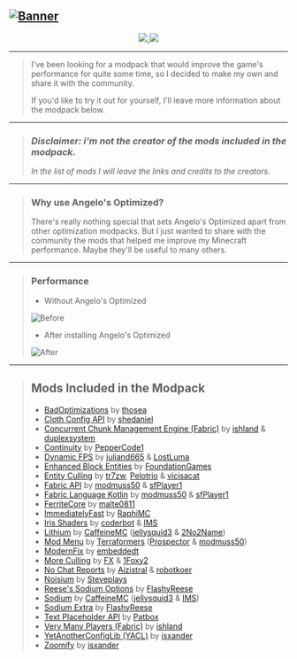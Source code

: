 [![Banner](https://github.com/user-attachments/assets/8b84ecca-a8e3-4b49-9612-faf642365253)](https://modrinth.com/modpack/angelos-optimized)
---

<div align="center">
  <a href="https://modrinth.com/modpack/angelos-optimized">
    <img src="https://github.com/user-attachments/assets/72cf68d7-83b3-436c-822d-cfd343d7f304">
  </a>

  <a href="https://ko-fi.com/Q5Q71CX676" target="_blank" rel="noopener noreferrer">
    <img src="https://cdn.modrinth.com/data/cached_images/4e525b7da08ae73392f08b3ef5da51ff72ef6889.png" />
  </a>
</div>

---
> I've been looking for a modpack that would improve the game's performance for quite some time, so I decided to make my own and share it with the community.
> 
> If you'd like to try it out for yourself, I'll leave more information about the modpack below.
---
> ### _Disclaimer: i'm not the creator of the mods included in the modpack._
> _In the list of mods I will leave the links and credits to the creators._
---
> ### **Why use Angelo's Optimized?**
> There's really nothing special that sets Angelo's Optimized apart from other optimization modpacks. But I just wanted to share with the community the mods that helped me improve my Minecraft performance.
> Maybe they'll be useful to many others.
---
> ### Performance
> - Without Angelo's Optimized
> 
> ![Before](https://cdn.modrinth.com/data/cached_images/4702ea5c1e7e006b0a3fb61b5a47758af736a087.png)
> 
> - After installing Angelo's Optimized
> 
> ![After](https://cdn.modrinth.com/data/cached_images/eb12ff80aaaf0ec0988cdfcb340893e2e8e10650.png)
---
> ## Mods Included in the Modpack
> - [BadOptimizations](https://modrinth.com/mod/badoptimizations) by [thosea](https://modrinth.com/user/thosea)
> - [Cloth Config API](https://modrinth.com/mod/cloth-config) by [shedaniel](https://modrinth.com/user/shedaniel)
> - [Concurrent Chunk Management Engine (Fabric)](https://modrinth.com/mod/c2me-fabric) by [ishland](https://modrinth.com/user/ishland) & [duplexsystem](https://modrinth.com/user/duplexsystem)
> - [Continuity](https://modrinth.com/mod/continuity) by [PepperCode1](https://modrinth.com/user/PepperCode1)
> - [Dynamic FPS](https://modrinth.com/mod/dynamic-fps) by [juliand665](https://modrinth.com/user/juliand665) & [LostLuma](https://modrinth.com/user/LostLuma)
> - [Enhanced Block Entities](https://modrinth.com/mod/ebe) by [FoundationGames](https://modrinth.com/user/FoundationGames)
> - [Entity Culling](https://modrinth.com/mod/entityculling) by [tr7zw](https://modrinth.com/user/tr7zw), [Pelotrio](https://modrinth.com/user/Pelotrio) & [vicisacat](https://modrinth.com/user/vicisacat)
> - [Fabric API](https://modrinth.com/mod/fabric-api) by [modmuss50](https://modrinth.com/user/modmuss50) & [sfPlayer1](https://modrinth.com/user/sfPlayer1)
> - [Fabric Language Kotlin](https://modrinth.com/mod/fabric-language-kotlin) by [modmuss50](https://modrinth.com/user/modmuss50) & [sfPlayer1](https://modrinth.com/user/sfPlayer1)
> - [FerriteCore](https://modrinth.com/mod/ferrite-core) by [malte0811](https://modrinth.com/user/malte0811)
> - [ImmediatelyFast](https://modrinth.com/mod/immediatelyfast) by [RaphiMC](https://modrinth.com/user/RaphiMC)
> - [Iris Shaders](https://modrinth.com/mod/iris) by [coderbot](https://modrinth.com/user/coderbot) & [IMS](https://modrinth.com/user/IMS)
> - [Lithium](https://modrinth.com/mod/lithium) by [CaffeineMC](https://modrinth.com/organization/caffeinemc) ([jellysquid3](https://modrinth.com/user/jellysquid3) & [2No2Name](https://modrinth.com/user/2No2Name))
> - [Mod Menu](https://modrinth.com/mod/modmenu) by [Terraformers](https://modrinth.com/user/Terraformers) ([Prospector](https://modrinth.com/user/Prospector) & [modmuss50](https://modrinth.com/user/modmuss50))
> - [ModernFix](https://modrinth.com/mod/modernfix) by [embeddedt](https://modrinth.com/user/embeddedt)
> - [More Culling](https://modrinth.com/mod/moreculling) by [FX](https://modrinth.com/user/FX) & [1Foxy2](https://modrinth.com/user/1Foxy2)
> - [No Chat Reports](https://modrinth.com/mod/no-chat-reports) by [Aizistral](https://modrinth.com/user/Aizistral) & [robotkoer](https://modrinth.com/user/robotkoer)
> - [Noisium](https://modrinth.com/mod/noisium) by [Steveplays](https://modrinth.com/user/Steveplays)
> - [Reese's Sodium Options](https://modrinth.com/mod/reeses-sodium-options) by [FlashyReese](https://modrinth.com/user/FlashyReese)
> - [Sodium](https://modrinth.com/mod/sodium) by [CaffeineMC](https://modrinth.com/organization/caffeinemc) ([jellysquid3](https://modrinth.com/user/jellysquid3) & [IMS](https://modrinth.com/user/IMS))
> - [Sodium Extra](https://modrinth.com/mod/sodium-extra) by [FlashyReese](https://modrinth.com/user/FlashyReese)
> - [Text Placeholder API](https://modrinth.com/mod/placeholder-api) by [Patbox](https://modrinth.com/user/Patbox)
> - [Very Many Players (Fabric)](https://modrinth.com/mod/vmp-fabric) by [ishland](https://modrinth.com/user/ishland)
> - [YetAnotherConfigLib (YACL)](https://modrinth.com/mod/yacl) by [isxander](https://modrinth.com/user/isxander)
> - [Zoomify](https://modrinth.com/mod/zoomify) by [isxander](https://modrinth.com/user/isxander)
